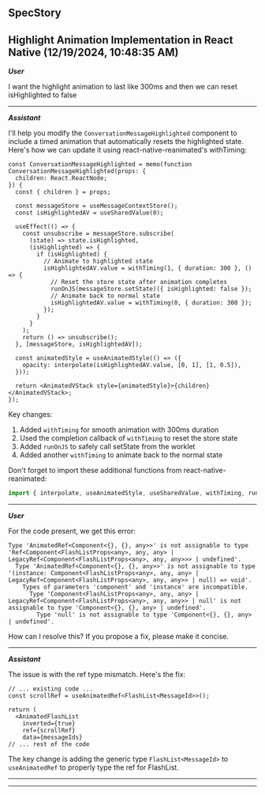 ## SpecStory

## Highlight Animation Implementation in React Native (12/19/2024, 10:48:35 AM)

_**User**_

I want the highlight animation to last like 300ms and then we can reset isHighlighted to false

---

_**Assistant**_

I'll help you modify the `ConversationMessageHighlighted` component to include a timed animation that automatically resets the highlighted state. Here's how we can update it using react-native-reanimated's withTiming:

```typescript:features/conversation/conversation.tsx
const ConversationMessageHighlighted = memo(function ConversationMessageHighlighted(props: {
  children: React.ReactNode;
}) {
  const { children } = props;

  const messageStore = useMessageContextStore();
  const isHighlightedAV = useSharedValue(0);

  useEffect(() => {
    const unsubscribe = messageStore.subscribe(
      (state) => state.isHighlighted,
      (isHighlighted) => {
        if (isHighlighted) {
          // Animate to highlighted state
          isHighlightedAV.value = withTiming(1, { duration: 300 }, () => {
            // Reset the store state after animation completes
            runOnJS(messageStore.setState)({ isHighlighted: false });
            // Animate back to normal state
            isHighlightedAV.value = withTiming(0, { duration: 300 });
          });
        }
      }
    );
    return () => unsubscribe();
  }, [messageStore, isHighlightedAV]);

  const animatedStyle = useAnimatedStyle(() => ({
    opacity: interpolate(isHighlightedAV.value, [0, 1], [1, 0.5]),
  }));

  return <AnimatedVStack style={animatedStyle}>{children}</AnimatedVStack>;
});
```

Key changes:
1. Added `withTiming` for smooth animation with 300ms duration
2. Used the completion callback of `withTiming` to reset the store state
3. Added `runOnJS` to safely call setState from the worklet
4. Added another `withTiming` to animate back to the normal state

Don't forget to import these additional functions from react-native-reanimated:

```typescript
import { interpolate, useAnimatedStyle, useSharedValue, withTiming, runOnJS } from "react-native-reanimated";
```

---

_**User**_

For the code present, we get this error:
```
Type 'AnimatedRef<Component<{}, {}, any>>' is not assignable to type 'Ref<Component<FlashListProps<any>, any, any> | LegacyRef<Component<FlashListProps<any>, any, any>>> | undefined'.
  Type 'AnimatedRef<Component<{}, {}, any>>' is not assignable to type '(instance: Component<FlashListProps<any>, any, any> | LegacyRef<Component<FlashListProps<any>, any, any>> | null) => void'.
    Types of parameters 'component' and 'instance' are incompatible.
      Type 'Component<FlashListProps<any>, any, any> | LegacyRef<Component<FlashListProps<any>, any, any>> | null' is not assignable to type 'Component<{}, {}, any> | undefined'.
        Type 'null' is not assignable to type 'Component<{}, {}, any> | undefined'.
```
How can I resolve this? If you propose a fix, please make it concise.

---

_**Assistant**_

The issue is with the ref type mismatch. Here's the fix:

```typescript:features/conversation/conversation-messages-list.tsx
// ... existing code ...
const scrollRef = useAnimatedRef<FlashList<MessageId>>();

return (
  <AnimatedFlashList
    inverted={true}
    ref={scrollRef}
    data={messageIds}
// ... rest of the code
```

The key change is adding the generic type `FlashList<MessageId>` to `useAnimatedRef` to properly type the ref for FlashList.

---



---

